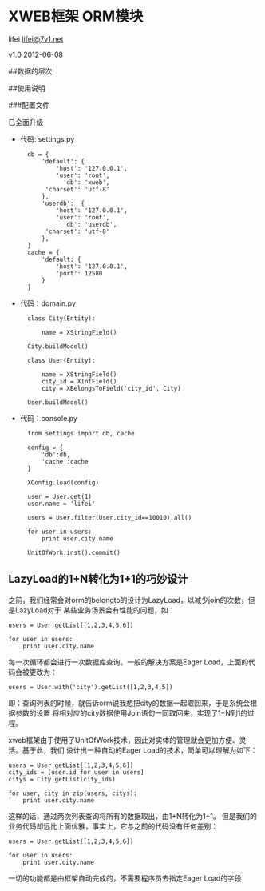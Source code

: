 # XWEB框架 ORM模块

lifei <lifei@7v1.net>

v1.0 2012-06-08

##数据的层次

##使用说明

###配置文件

已全面升级

* 代码: settings.py

        db = {
            'default': {
                'host': '127.0.0.1',
                'user': 'root',
                  'db': 'xweb',
             'charset': 'utf-8'
            },
            'userdb':  {
                'host': '127.0.0.1',
                'user': 'root',
                  'db': 'userdb',
             'charset': 'utf-8'
            },
        }
        cache = {
            'default: {
                'host': '127.0.0.1',
                'port': 12580
            }
        }
        
        
* 代码：domain.py

        class City(Entity):
            
            name = XStringField()
            
        City.buildModel()
            
        class User(Entity):
        
            name = XStringField()
            city_id = XIntField()
            city = XBelongsToField('city_id', City)
            
        User.buildModel()
    
* 代码：console.py
    
        from settings import db, cache
        
        config = {
            'db':db,
            'cache':cache
        }
        
        XConfig.load(config)
        
        user = User.get(1)
        user.name = 'lifei'
        
        users = User.filter(User.city_id==10010).all()
        
        for user in users:
            print user.city.name
        
        UnitOfWork.inst().commit()


## LazyLoad的1+N转化为1+1的巧妙设计
之前，我们经常会对orm的belongto的设计为LazyLoad，以减少join的次数，但是LazyLoad对于
某些业务场景会有性能的问题，如：

    users = User.getList([1,2,3,4,5,6])
    
    for user in users:
        print user.city.name
        
每一次循环都会进行一次数据库查询。一般的解决方案是Eager Load，上面的代码会被更改为：

    users = User.with('city').getList([1,2,3,4,5])

即：查询列表的时候，就告诉orm说我想把city的数据一起取回来，于是系统会根据参数的设置
将相对应的city数据使用Join语句一同取回来，实现了1+N到1的过程。

xweb框架由于使用了UnitOfWork技术，因此对实体的管理就会更加方便、灵活。基于此，我们
设计出一种自动的Eager Load的技术，简单可以理解为如下：

    users = User.getList([1,2,3,4,5,6])
    city_ids = [user.id for user in users]
    citys = City.getList(city_ids)
    
    for user, city in zip(users, citys):
        print user.city.name
        
这样的话，通过两次列表查询将所有的数据取出，由1+N转化为1+1。
但是我们的业务代码却远比上面优雅，事实上，它与之前的代码没有任何差别：

    users = User.getList([1,2,3,4,5,6])
    
    for user in users:
        print user.city.name

一切的功能都是由框架自动完成的，不需要程序员去指定Eager Load的字段